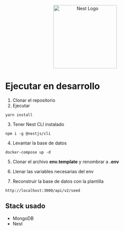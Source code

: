 <p align="center">
  <a href="http://nestjs.com/" target="blank"><img src="https://nestjs.com/img/logo-small.svg" width="200" alt="Nest Logo" /></a>
</p>

# Ejecutar en desarrollo

1. Clonar el repositorio
2. Ejecutar

```
yarn install
```

3. Tener Nest CLI instalado

```
npm i -g @nestjs/cli
```

4. Levantar la base de datos

```
docker-compose up -d
```

5. Clonar el archivo **env.template** y renombrar a **.env**

6. Llenar las variables necesarias del env

7. Reconstruir la base de datos con la plantilla

```
http://localhost:3000/api/v2/seed
```

## Stack usado

- MongoDB
- Nest
